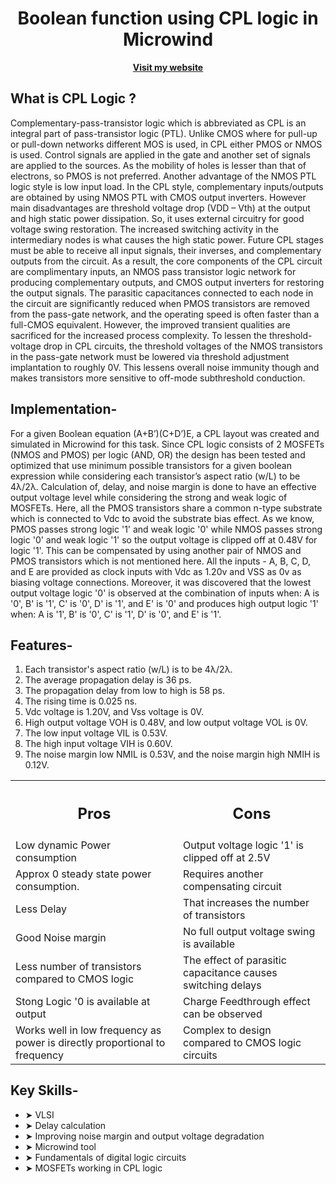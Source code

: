 <div align="center">
  <h1>Boolean function using CPL logic in Microwind</h1>
  <a href="https://sites.google.com/view/rhythmshah/implemented-boolean-function-using-cpl-logic-in-microwind"><b>Visit my website</b></a>
</div>


## **What is CPL Logic ?**

Complementary-pass-transistor logic which is abbreviated as CPL is an integral part of pass-transistor logic (PTL). Unlike CMOS where for pull-up or pull-down networks different MOS is used, in CPL either PMOS or NMOS is used. Control signals are applied in the gate and another set of signals are applied to the sources. As the mobility of holes is lesser than that of electrons, so PMOS is not preferred. Another advantage of the NMOS PTL logic style is low input load. In the CPL style, complementary inputs/outputs are obtained by using NMOS PTL with CMOS output inverters. However main disadvantages are threshold voltage drop (VDD – Vth) at the output and high static power dissipation. So, it uses external circuitry for good voltage swing restoration. The increased switching activity in the intermediary nodes is what causes the high static power. Future CPL stages must be able to receive all input signals, their inverses, and complementary outputs from the circuit. As a result, the core components of the CPL circuit are complimentary inputs, an NMOS pass transistor logic network for producing complementary outputs, and CMOS output inverters for restoring the output signals. The parasitic capacitances connected to each node in the circuit are significantly reduced when PMOS transistors are removed from the pass-gate network, and the operating speed is often faster than a full-CMOS equivalent. However, the improved transient qualities are sacrificed for the increased process complexity. To lessen the threshold-voltage drop in CPL circuits, the threshold voltages of the NMOS transistors in the pass-gate network must be lowered via threshold adjustment implantation to roughly 0V. This lessens overall noise immunity though and makes transistors more sensitive to off-mode subthreshold conduction.  

## **Implementation-**

For a given Boolean equation (A+B’)(C+D’)E, a CPL layout was created and simulated in Microwind for this task. Since CPL logic consists of 2 MOSFETs (NMOS and PMOS) per logic (AND, OR) the design has been tested and optimized that use minimum possible transistors for a given boolean expression while considering each transistor’s aspect ratio (w/L) to be 4λ/2λ. Calculation of, delay, and noise margin is done to have an effective output voltage level while considering the strong and weak logic of MOSFETs. Here, all the PMOS transistors share a common n-type substrate which is connected to Vdc to avoid the substrate bias effect. As we know, PMOS passes strong logic '1' and weak logic '0' while NMOS passes strong logic '0' and weak logic '1' so the output voltage is clipped off at 0.48V for logic '1'. This can be compensated by using another pair of NMOS and PMOS transistors which is not mentioned here. All the inputs - A, B, C, D, and E are provided as clock inputs with Vdc as 1.20v  and VSS as 0v as biasing voltage connections. Moreover, it was discovered that the lowest output voltage logic '0' is observed at the combination of inputs when: A is '0', B' is '1', C' is '0', D' is '1', and E' is '0' and produces high output logic '1' when: A is '1', B' is '0', C' is '1', D' is '0', and E' is '1'. 

## **Features-**

1. Each transistor's aspect ratio (w/L) is to be 4λ/2λ.
2. The average propagation delay is 36 ps.
3. The propagation delay from low to high is 58 ps. 
4. The rising time is 0.025 ns. 
5. Vdc voltage is 1.20V, and Vss voltage is 0V.
6. High output voltage VOH is 0.48V, and low output voltage VOL is 0V.
7. The low input voltage VIL is 0.53V.
8. The high input voltage VIH is 0.60V.
9. The noise margin low NMIL is 0.53V, and the noise margin high NMIH is 0.12V.  
    
<table align="center">
  <tr>
    <th><h2><b>Pros</b></h2></th>
    <th><h2><b>Cons</b></h2></th>
  </tr>
  <tr>
    <td>Low dynamic Power consumption </td>
    <td>Output voltage logic '1' is clipped off at 2.5V</td>
  <tr>
    <td>Approx 0 steady state power consumption.</td>
    <td>Requires another compensating circuit</td>
  </tr>
  <tr>
    <td>Less Delay</td>
    <td>That increases the number of transistors</td>
  </tr>
  <tr>
    <td>Good Noise margin</td>
    <td>No full output voltage swing is available</td>
  </tr>
  <tr>
    <td>Less number of transistors compared to CMOS logic</td>
    <td>The effect of parasitic capacitance causes switching delays</td>
  </tr>
  <tr>
    <td>Stong Logic '0 is available at output</td>
    <td>Charge Feedthrough effect can be observed</td>
  </tr>
  <tr>
    <td>Works well in low frequency as power is directly proportional to frequency</td>
    <td>Complex to design compared to CMOS logic circuits</td>
  </tr>
</table>

## **Key Skills-**

- ➤ VLSI  
- ➤ Delay calculation
- ➤ Improving noise margin and output voltage degradation
- ➤ Microwind tool
- ➤ Fundamentals of digital logic circuits
- ➤ MOSFETs working in CPL logic




